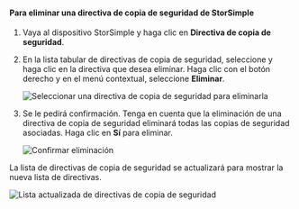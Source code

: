 
<!--author=alkohli last changed: 01/02/17-->

#### Para eliminar una directiva de copia de seguridad de StorSimple
<a id="to-delete-a-storsimple-backup-policy" class="xliff"></a>

1. Vaya al dispositivo StorSimple y haga clic en **Directiva de copia de seguridad**.

2. En la lista tabular de directivas de copia de seguridad, seleccione y haga clic en la directiva que desea eliminar. Haga clic con el botón derecho y en el menú contextual, seleccione **Eliminar**.

    ![Seleccionar una directiva de copia de seguridad para eliminarla](./media/storsimple-8000-delete-backup-policy/deletebupol1.png)

3. Se le pedirá confirmación. Tenga en cuenta que la eliminación de una directiva de copia de seguridad eliminará todas las copias de seguridad asociadas. Haga clic en **Sí** para eliminar.

    ![Confirmar eliminación](./media/storsimple-8000-delete-backup-policy/deletebupol2.png)

La lista de directivas de copia de seguridad se actualizará para mostrar la nueva lista de directivas.

![Lista actualizada de directivas de copia de seguridad](./media/storsimple-8000-delete-backup-policy/deletebupol5.png)